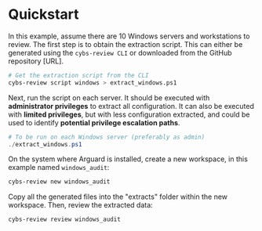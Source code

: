 # Quickstart

In this example, assume there are 10 Windows servers and workstations to review. The first step is to obtain the extraction script. This can either be generated using the `cybs-review CLI` or downloaded from the GitHub repository [URL].

```bash
# Get the extraction script from the CLI
cybs-review script windows > extract_windows.ps1
```

Next, run the script on each server. It should be executed with **administrator privileges** to extract all configuration. It can also be executed with **limited privileges**, but with less configuration extracted, and could be used to identify **potential privilege escalation paths**.


```powershell
# To be run on each Windows server (preferably as admin)
./extract_windows.ps1
```

On the system where Arguard is installed, create a new workspace, in this example named `windows_audit`:

```bash
cybs-review new windows_audit
```

Copy all the generated files into the "extracts" folder within the new workspace. Then, review the extracted data:

```bash
cybs-review review windows_audit
```
